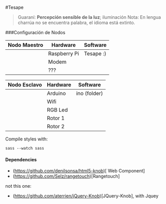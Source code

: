 #Tesape

> Guaraní: **Percepción sensible de la luz**; iluminación
> Nota: En lengua charrúa no se encuentra palabra, el idioma está extinto.

###Configuración de Nodos

| Nodo Maestro  | **Hardware**  | **Software**  |
|---------------|---------------|---------------|
|               | Raspberry Pi  | Tesape :)     |
|               | Modem         |               |
|               | ???           |               |


| Nodo Esclavo  | **Hardware**  | **Software**  |
|---------------|---------------|---------------|
|               | Arduino       | ino (folder)  |
|               | Wifi          |               |
|               | RGB Led       |               |
|               | Rotor 1       |               |
|               | Rotor 2       |               |


Compile styles with:

```
sass --watch sass
```


#### Dependencies
* (https://github.com/denilsonsa/html5-knob)[<x-knob> Web Component]
* (https://github.com/Selz/rangetouch)[Rangetouch]

not this one:
* (https://github.com/aterrien/jQuery-Knob)[JQuery-Knob], with Jquey
